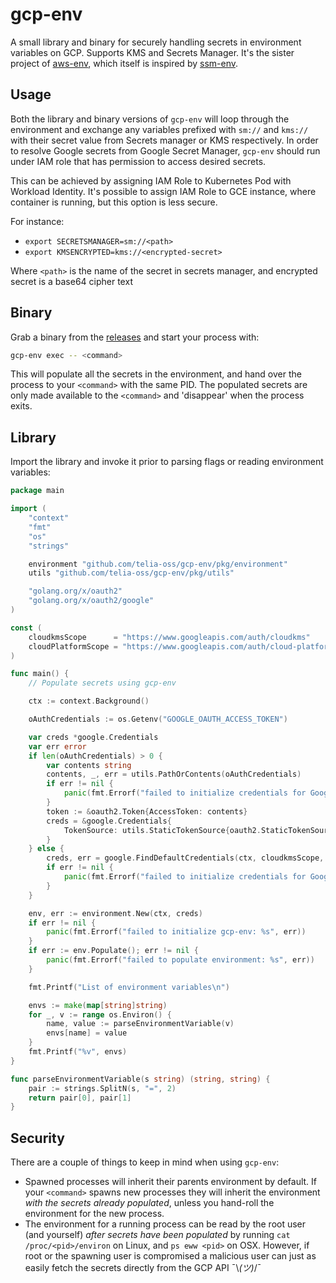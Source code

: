 # gcp-env

A small library and binary for securely handling secrets in environment variables on GCP. Supports KMS and Secrets Manager. It's the sister project of [aws-env](https://github.com/telia-oss/aws-env), which itself is inspired by [ssm-env](https://github.com/remind101/ssm-env).

## Usage

Both the library and binary versions of `gcp-env` will loop through the environment and exchange any variables prefixed with
`sm://` and `kms://` with their secret value from Secrets manager or KMS respectively. In order to resolve Google secrets from Google Secret Manager, `gcp-env` should run under IAM role that has permission to access desired secrets.

This can be achieved by assigning IAM Role to Kubernetes Pod with Workload Identity. It's possible to assign IAM Role to GCE instance, where container is running, but this option is less secure.

For instance:
- `export SECRETSMANAGER=sm://<path>`
- `export KMSENCRYPTED=kms://<encrypted-secret>`

Where `<path>` is the name of the secret in secrets manager, and encrypted secret is a base64 cipher text

## Binary

Grab a binary from the [releases](https://github.com/telia-oss/gcp-env/releases) and start your process with:

```bash
gcp-env exec -- <command>
```

This will populate all the secrets in the environment, and hand over the process to your `<command>` with the same PID. The populated secrets are only made available to the `<command>` and 'disappear' when the process exits.

## Library

Import the library and invoke it prior to parsing flags or reading environment variables:

```go
package main

import (
	"context"
	"fmt"
	"os"
	"strings"

	environment "github.com/telia-oss/gcp-env/pkg/environment"
	utils "github.com/telia-oss/gcp-env/pkg/utils"

	"golang.org/x/oauth2"
	"golang.org/x/oauth2/google"
)

const (
	cloudkmsScope      = "https://www.googleapis.com/auth/cloudkms"
	cloudPlatformScope = "https://www.googleapis.com/auth/cloud-platform"
)

func main() {
	// Populate secrets using gcp-env

	ctx := context.Background()

	oAuthCredentials := os.Getenv("GOOGLE_OAUTH_ACCESS_TOKEN")

	var creds *google.Credentials
	var err error
	if len(oAuthCredentials) > 0 {
		var contents string
		contents, _, err = utils.PathOrContents(oAuthCredentials)
		if err != nil {
			panic(fmt.Errorf("failed to initialize credentials for Google Cloud SDK in gcp-env: %s from GOOGLE_OAUTH_ACCESS_TOKEN", err))
		}
		token := &oauth2.Token{AccessToken: contents}
		creds = &google.Credentials{
			TokenSource: utils.StaticTokenSource{oauth2.StaticTokenSource(token)},
		}
	} else {
		creds, err = google.FindDefaultCredentials(ctx, cloudkmsScope, cloudPlatformScope)
		if err != nil {
			panic(fmt.Errorf("failed to initialize credentials for Google Cloud SDK in gcp-env: %s", err))
		}
	}

	env, err := environment.New(ctx, creds)
	if err != nil {
		panic(fmt.Errorf("failed to initialize gcp-env: %s", err))
	}
	if err := env.Populate(); err != nil {
		panic(fmt.Errorf("failed to populate environment: %s", err))
	}

	fmt.Printf("List of environment variables\n")

	envs := make(map[string]string)
	for _, v := range os.Environ() {
		name, value := parseEnvironmentVariable(v)
		envs[name] = value
	}
	fmt.Printf("%v", envs)
}

func parseEnvironmentVariable(s string) (string, string) {
	pair := strings.SplitN(s, "=", 2)
	return pair[0], pair[1]
}
```

## Security

There are a couple of things to keep in mind when using `gcp-env`:

- Spawned processes will inherit their parents environment by default. If your `<command>` spawns new processes they will inherit the environment _with the secrets already populated_, unless you hand-roll the environment for the new process.
- The environment for a running process can be read by the root user (and yourself) _after secrets have been populated_ by running `cat /proc/<pid>/environ` on Linux, and `ps eww <pid>` on OSX. However, if root or the spawning user is compromised a malicious user can just as easily fetch the secrets directly from the GCP API ¯\\_(ツ)_/¯

